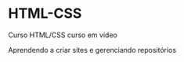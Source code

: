 # HTML-CSS
 Curso HTML/CSS curso em vídeo

 Aprendendo a criar sites e gerenciando repositórios

 <a href='https://lwagg.github.io/HTML-CSS/Exercicios/'>
